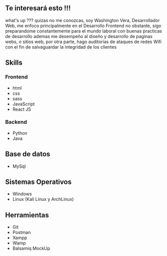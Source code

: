 ## Te interesará esto !!!

what's up ??? quizas no me conozcas, soy Washington Vera, Desarrollador Web, me enfoco principalmente en el Desarrollo Frontend
no obstante, sigo preparandome constantemente para el mundo laboral con buenas practicas de desarrollo ademas me desempeño al 
diseño y desarrollo de paginas webs, o sitios web, por otra parte, hago auditorias de ataques de redes Wifi con el fin de salvaguardar 
la integridad de los clientes

## Skills

### Frontend

* html
* css
* sass
* JavaScript
* React JS



### Backend

* Python
* Java

## Base de datos

* MySql

## Sistemas Operativos

* Windows
* Linux (Kali Linux y ArchLinux)

## Herramientas

* Git
* Postman
* Xampp
* Wamp
* Balsamiq MockUp


